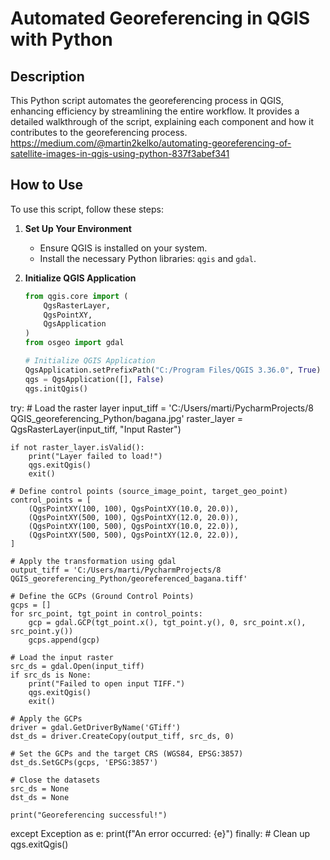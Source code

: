 # Automated Georeferencing in QGIS with Python

## Description
This Python script automates the georeferencing process in QGIS, enhancing efficiency by streamlining the entire workflow. It provides a detailed walkthrough of the script, explaining each component and how it contributes to the georeferencing process.
https://medium.com/@martin2kelko/automating-georeferencing-of-satellite-images-in-qgis-using-python-837f3abef341

## How to Use
To use this script, follow these steps:

1. **Set Up Your Environment**
   - Ensure QGIS is installed on your system.
   - Install the necessary Python libraries: `qgis` and `gdal`.

2. **Initialize QGIS Application**
   ```python
   from qgis.core import (
       QgsRasterLayer,
       QgsPointXY,
       QgsApplication
   )
   from osgeo import gdal

   # Initialize QGIS Application
   QgsApplication.setPrefixPath("C:/Program Files/QGIS 3.36.0", True)
   qgs = QgsApplication([], False)
   qgs.initQgis()

try:
    # Load the raster layer
    input_tiff = 'C:/Users/marti/PycharmProjects/8 QGIS_georeferencing_Python/bagana.jpg'
    raster_layer = QgsRasterLayer(input_tiff, "Input Raster")

    if not raster_layer.isValid():
        print("Layer failed to load!")
        qgs.exitQgis()
        exit()

    # Define control points (source_image_point, target_geo_point)
    control_points = [
        (QgsPointXY(100, 100), QgsPointXY(10.0, 20.0)),
        (QgsPointXY(500, 100), QgsPointXY(12.0, 20.0)),
        (QgsPointXY(100, 500), QgsPointXY(10.0, 22.0)),
        (QgsPointXY(500, 500), QgsPointXY(12.0, 22.0)),
    ]

    # Apply the transformation using gdal
    output_tiff = 'C:/Users/marti/PycharmProjects/8 QGIS_georeferencing_Python/georeferenced_bagana.tiff'

    # Define the GCPs (Ground Control Points)
    gcps = []
    for src_point, tgt_point in control_points:
        gcp = gdal.GCP(tgt_point.x(), tgt_point.y(), 0, src_point.x(), src_point.y())
        gcps.append(gcp)

    # Load the input raster
    src_ds = gdal.Open(input_tiff)
    if src_ds is None:
        print("Failed to open input TIFF.")
        qgs.exitQgis()
        exit()

    # Apply the GCPs
    driver = gdal.GetDriverByName('GTiff')
    dst_ds = driver.CreateCopy(output_tiff, src_ds, 0)

    # Set the GCPs and the target CRS (WGS84, EPSG:3857)
    dst_ds.SetGCPs(gcps, 'EPSG:3857')

    # Close the datasets
    src_ds = None
    dst_ds = None

    print("Georeferencing successful!")
except Exception as e:
    print(f"An error occurred: {e}")
finally:
    # Clean up
    qgs.exitQgis()

